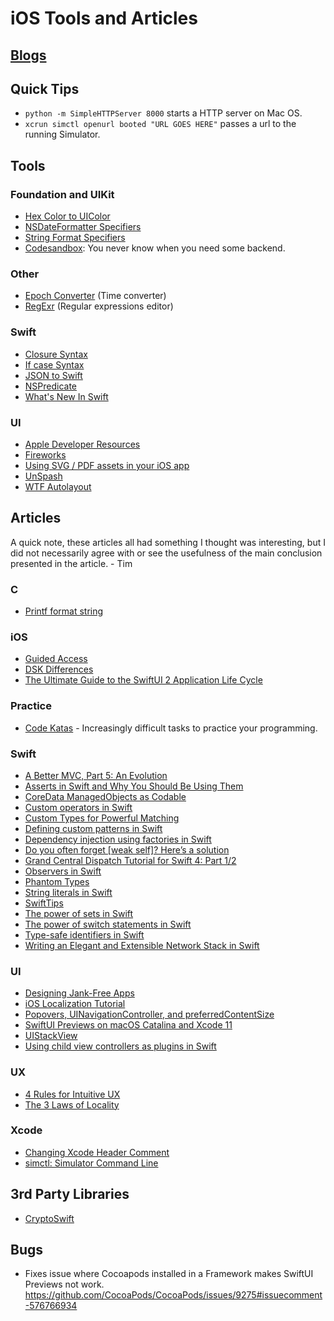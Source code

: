 # iOS Tools and Articles 

## [Blogs](BLOGS.md)

## Quick Tips
 - `python -m SimpleHTTPServer 8000` starts a HTTP server on Mac OS.
 - `xcrun simctl openurl booted "URL GOES HERE"` passes a url to the running Simulator.

## Tools
### Foundation and UIKit
- [Hex Color to UIColor](http://uicolor.xyz/#/hex-to-ui)
- [NSDateFormatter Specifiers](http://nsdateformatter.com/)
- [String Format Specifiers](https://developer.apple.com/library/archive/documentation/Cocoa/Conceptual/Strings/Articles/formatSpecifiers.html)
- [Codesandbox](https://codesandbox.io/s/): You never know when you need some backend.

### Other
- [Epoch Converter](https://www.epochconverter.com/) (Time converter)
- [RegExr](https://regexr.com/) (Regular expressions editor)

### Swift
- [Closure Syntax](http://goshdarnclosuresyntax.com/)
- [If case Syntax](http://goshdarnifcaseletsyntax.com/)
- [JSON to Swift](https://app.quicktype.io/#l=swift)
- [NSPredicate](https://nspredicate.xyz/)
- [What's New In Swift](https://www.whatsnewinswift.com/)

### UI
- [Apple Developer Resources](https://developer.apple.com/design/resources/?utm_campaign=iOS%2BDev%2BWeekly&utm_medium=web&utm_source=iOS%2BDev%2BWeekly%2BIssue%2B362)
- [Fireworks](https://www.fireworksapp.xyz)
- [Using SVG / PDF assets in your iOS app](http://www.rexfeng.com/blog/2018/08/using-svg-pdf-assets-in-your-ios-app/)
- [UnSpash](https://unsplash.com)
- [WTF Autolayout](https://www.wtfautolayout.com/)

## Articles
A quick note, these articles all had something I thought was interesting, but I did not necessarily agree with or see the usefulness of the main conclusion presented in the article. - Tim

### C
- [Printf format string](https://en.wikipedia.org/wiki/Printf_format_string)

### iOS
- [Guided Access](https://nshipster.com/guided-access/)
- [DSK Differences](http://codeworkshop.net/objc-diff/sdkdiffs/)
- [The Ultimate Guide to the SwiftUI 2 Application Life Cycle](https://peterfriese.dev/ultimate-guide-to-swiftui2-application-lifecycle/)

### Practice
- [Code Katas](http://codekata.com/) - Increasingly difficult tasks to practice your programming.

### Swift
- [A Better MVC, Part 5: An Evolution](https://davedelong.com/blog/2018/04/24/a-better-mvc-part-5-an-evolution/)
- [Asserts in Swift and Why You Should Be Using Them](https://medium.com/@alecoconnor/asserts-in-swift-and-why-you-should-be-using-them-6a7c96eaec10)
- [CoreData ManagedObjects as Codable](https://medium.com/@andrea.prearo/working-with-codable-and-core-data-83983e77198e)
- [Custom operators in Swift](https://www.swiftbysundell.com/posts/custom-operators-in-swift)
- [Custom Types for Powerful Matching](http://www.figure.ink/blog/2018/7/23/custom-types-for-powerful-matching?utm_campaign=iOS%2BDev%2BWeekly&utm_medium=web&utm_source=iOS%2BDev%2BWeekly%2BIssue%2B362)
- [Defining custom patterns in Swift](https://www.swiftbysundell.com/articles/defining-custom-patterns-in-swift/#converting-key-paths-into-patterns)
- [Dependency injection using factories in Swift](https://www.swiftbysundell.com/posts/dependency-injection-using-factories-in-swift)
- [Do you often forget [weak self]? Here’s a solution](https://medium.com/anysuggestion/preventing-memory-leaks-with-swift-compile-time-safety-49b845df4dc6)
- [Grand Central Dispatch Tutorial for Swift 4: Part 1/2](https://www.raywenderlich.com/5370-grand-central-dispatch-tutorial-for-swift-4-part-1-2)
- [Observers in Swift](https://www.swiftbysundell.com/posts/observers-in-swift-part-1)
- [Phantom Types](https://www.swiftbysundell.com/posts/phantom-types-in-swift)
- [String literals in Swift](https://www.swiftbysundell.com/posts/string-literals-in-swift)
- [SwiftTips](https://github.com/JohnSundell/SwiftTips/blob/master/README.md)
- [The power of sets in Swift](https://www.swiftbysundell.com/posts/the-power-of-sets-in-swift)
- [The power of switch statements in Swift ](https://www.swiftbysundell.com/posts/the-power-of-switch-statements-in-swift)
- [Type-safe identifiers in Swift](https://www.swiftbysundell.com/posts/type-safe-identifiers-in-swift)
- [Writing an Elegant and Extensible Network Stack in Swift](https://medium.com/device-blogs/writing-an-elegant-and-extensible-network-stack-in-swift-e2f5d9ab3ea9)

### UI
- [Designing Jank-Free Apps](https://medium.com/@nathangitter/designing-jank-free-apps-9f66d43b9c87)
- [iOS Localization Tutorial](https://medium.com/lean-localization/ios-localization-tutorial-938231f9f881)
- [Popovers, UINavigationController, and preferredContentSize](https://noahgilmore.com/blog/popover-uinavigationcontroller-preferredcontentsize/)
- [Swift​UI Previews on macOS Catalina and Xcode 11](https://nshipster.com/swiftui-previews/)
- [UIStackView](https://nshipster.com/uistackview/)
- [Using child view controllers as plugins in Swift](https://www.swiftbysundell.com/posts/using-child-view-controllers-as-plugins-in-swift)

### UX
- [4 Rules for Intuitive UX](https://learnui.design/blog/4-rules-intuitive-ux.html)
- [The 3 Laws of Locality](https://learnui.design/blog/the-3-laws-of-locality.html)

### Xcode
- [Changing Xcode Header Comment](https://useyourloaf.com/blog/changing-xcode-header-comment/)
- [simctl: Simulator Command Line](https://nshipster.com/simctl/)

## 3rd Party Libraries
- [CryptoSwift](https://github.com/krzyzanowskim/CryptoSwift/?utm_campaign=iOS%2BDev%2BWeekly&utm_medium=web&utm_source=iOS%2BDev%2BWeekly%2BIssue%2B397)

## Bugs
- Fixes issue where Cocoapods installed in a Framework makes SwiftUI Previews not work.
  https://github.com/CocoaPods/CocoaPods/issues/9275#issuecomment-576766934
